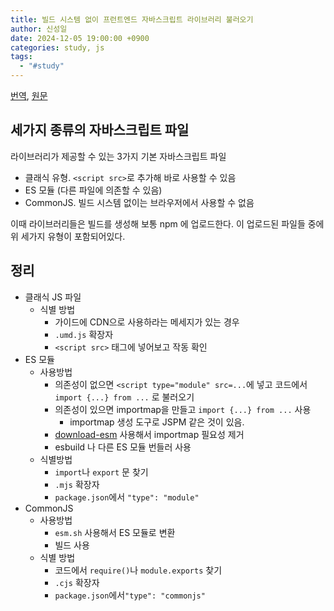 ```yaml
---
title: 빌드 시스템 없이 프런트엔드 자바스크립트 라이브러리 불러오기
author: 신성일
date: 2024-12-05 19:00:00 +0900
categories: study, js
tags:
  - "#study"
---
```

[번역](https://junghan92.medium.com/%EB%B2%88-%EB%B9%8C%EB%93%9C-%EC%8B%9C%EC%8A%A4%ED%85%9C-%EC%97%86%EC%9D%B4-%ED%94%84%EB%9F%B0%ED%8A%B8%EC%97%94%EB%93%9C-%EC%9E%90%EB%B0%94%EC%8A%A4%ED%81%AC%EB%A6%BD%ED%8A%B8-%EB%9D%BC%EC%9D%B4%EB%B8%8C%EB%9F%AC%EB%A6%AC-%EB%B6%88%EB%9F%AC%EC%98%A4%EA%B8%B0-744dc965ece0), [원문](https://jvns.ca/blog/2024/11/18/how-to-import-a-javascript-library/)


## 세가지 종류의 자바스크립트 파일

라이브러리가 제공할 수 있는 3가지 기본 자바스크립트 파일
- 클래식 유형. `<script src>`로 추가해 바로 사용할 수 있음
- ES 모듈 (다른 파일에 의존할 수 있음)
- CommonJS. 빌드 시스템 없이는 브라우저에서 사용할 수 없음

이때 라이브러리들은 빌드를 생성해 보통 npm 에 업로드한다. 이 업로드된 파일들 중에 위 세가지 유형이 포함되어있다. 


## 정리

- 클래식 JS 파일
	- 식별 방법 
		- 가이드에 CDN으로 사용하라는 메세지가 있는 경우
		- `.umd.js` 확장자
		- `<script src>` 태그에 넣어보고 작동 확인
- ES 모듈
	- 사용방법 
		- 의존성이 없으면 `<script type="module" src=...`에 넣고 코드에서 `import {...} from ...` 로 불러오기
		- 의존성이 있으면 importmap을 만들고 `import {...} from ...` 사용
			- importmap 생성 도구로 JSPM 같은 것이 있음.
		- [download-esm](https://simonwillison.net/2023/May/2/download-esm/) 사용해서 importmap 필요성 제거
		- esbuild 나 다른 ES 모듈 번들러 사용
	- 식별방법
		- `import`나 `export` 문 찾기
		- `.mjs` 확장자
		- `package.json`에서 `"type": "module"` 
- CommonJS 
	- 사용방법 
		- `esm.sh` 사용해서 ES 모듈로 변환
		- 빌드 사용
	- 식별 방법
		- 코드에서 `require()`나 `module.exports` 찾기
		- `.cjs` 확장자
		- `package.json`에서`"type": "commonjs"` 

